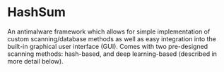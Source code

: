 # HashSum
An antimalware framework which allows for simple implementation of custom scanning/database methods as well as easy integration into the built-in graphical user interface (GUI). Comes with two pre-designed scanning methods: hash-based, and deep learning-based (described in more detail below).
